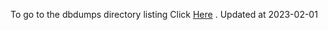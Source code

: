 To go to the dbdumps directory listing Click [Here](https://ipfs.io/ipfs/bafkreifaecswravbr2yc7kff2ixltwjodth4xsyksiyvkbvbwsfavslsee) . Updated at 2023-02-01